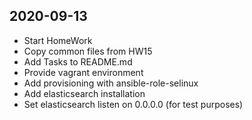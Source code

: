 ## 2020-09-13

- Start HomeWork
- Copy common files from HW15
- Add Tasks to README.md
- Provide vagrant environment
- Add provisioning with ansible-role-selinux
- Add elasticsearch installation
- Set elasticsearch listen on 0.0.0.0 (for test purposes) 
